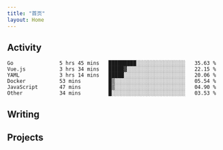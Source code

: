 ```yaml
---
title: "首页"
layout: Home
---
```


## Activity
<!--START_SECTION:waka-->

```text
Go               5 hrs 45 mins   █████████░░░░░░░░░░░░░░░░   35.63 %
Vue.js           3 hrs 34 mins   █████▓░░░░░░░░░░░░░░░░░░░   22.15 %
YAML             3 hrs 14 mins   █████░░░░░░░░░░░░░░░░░░░░   20.06 %
Docker           53 mins         █▒░░░░░░░░░░░░░░░░░░░░░░░   05.54 %
JavaScript       47 mins         █▒░░░░░░░░░░░░░░░░░░░░░░░   04.90 %
Other            34 mins         █░░░░░░░░░░░░░░░░░░░░░░░░   03.53 %
```

<!--END_SECTION:waka-->

## Writing
<PindedPosts />

## Projects
<Projects />
